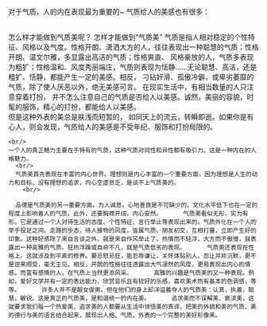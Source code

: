   对于气质，人的内在表现最为重要的~      气质给人的美感也有很多：    
  
  
  <br/>
  怎么样才能做到气质美呢？     
  怎样才能做到“气质美”      
  气质是指人相对稳定的个性特征、风格以及气度。性格开朗、潇洒大方的人，往往表现出一种聪慧的气质；性格开朗、温文尔雅，多显露出高洁的气质；性格爽直、
  风格豪放的人，气质多表现为粗犷；性格温和、风度秀丽端庄，气质则表现为恬静……无论聪慧、高洁，还是粗犷、恬静，都能产生一定的美感。相反，
  刁钻奸滑、孤傲冷僻，或卑劣萎靡的气质，除了使人厌恶以外，绝无美感可言。      在现实生活中，有相当数量的人只注意穿着打扮，
  并不怎么注意自己的气质是否给人以美感。诚然，美丽的容貌，时髦的服饰，精心的打扮，都能给人以美感。
    <br/>
  但是这种外表的美总是肤浅而短暂的，
  如同天上的流云，转瞬即逝。如果你是有心人，则会发现，气质给人的美感是不受年纪、服饰和打扮局限的。     
  
  
    <br/>
    一个人的真正魅力主要在于特有的气质，这种气质对同性和异性都有吸引力。这是一种内在的人格魅力。      
      <br/>
      气质美首先表现在丰富的内心世界。理想则是内心丰富的一个重要方面，因为理想是人生的动力和目标，没有理想的追求，内心空虚贫乏，是谈不上气质美的。
        <br/>
      
      品德是气质美的另一重要方面。为人诚恳，心地善良是不可缺少的。文化水平低下也在一定的程度上影响着人的气质。此外，还要胸襟开阔，内心安然。      气质美看似无形，实为有形。它是通过一个人对待生活的态度、个性特征、言行举止等表现出来的。气质外化在一个人的举手投足之间。走路的步态，待人接物的风度，皆属气质。朋友初交，互相打量，立即产生好的印象。这种好感除了来自言谈之外，就是来自作风举止了。热情而不轻浮，大方而不傲慢，就表露出一种高雅的气质。狂热浮躁或自命不凡，就是气质低劣的表现。      气质美还表现在性格上。这就涉及到平素的修养。要忌怒忌狂，能忍辱谦让，关怀体贴别人。忍让并非沉默，更不是逆来顺受，毫无主见。相反，开朗的性格往往透露出大气凛然的风度，更易表现出内心的情感。而富有感情的人，在气质上当然更添风采。      高雅的兴趣是气质美的又一种表现。例如，爱好文学并有一定的表达能力，欣赏音乐且有较好的乐感，喜欢美术而有基本的色调感，等等。      许多人并不是靓女俊男，但在他们的身上却洋溢着夺人的气质美：认真，执着，聪慧，敏锐。这是真正的气质美，是和谐统一的内在美。      追求美而不误解美、亵渎美，这就要求我们每一个热爱美、追求美的人都要从生活中领悟美的真谛，把美的外貌和美的气质、美的德行与美的语言结合起来，展现出人格、气质、外表的一个完整的美好形像来。
